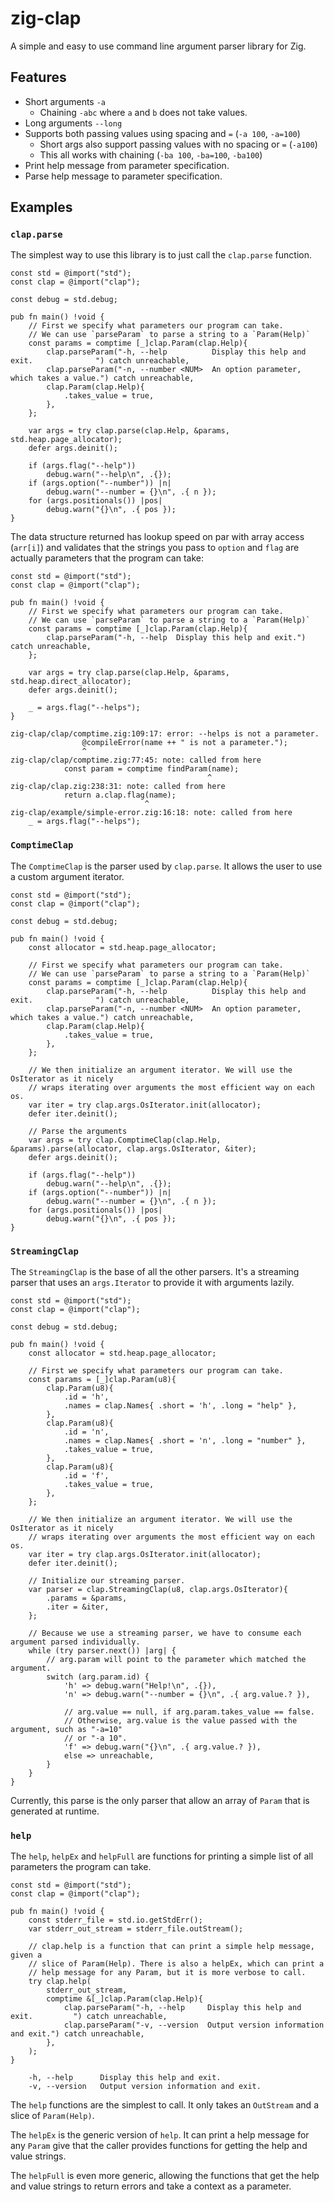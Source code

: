 # zig-clap

A simple and easy to use command line argument parser library for Zig.

## Features

* Short arguments `-a`
  * Chaining `-abc` where `a` and `b` does not take values.
* Long arguments `--long`
* Supports both passing values using spacing and `=` (`-a 100`, `-a=100`)
  * Short args also support passing values with no spacing or `=` (`-a100`)
  * This all works with chaining (`-ba 100`, `-ba=100`, `-ba100`)
* Print help message from parameter specification.
* Parse help message to parameter specification.

## Examples

### `clap.parse`

The simplest way to use this library is to just call the `clap.parse` function.

```zig
const std = @import("std");
const clap = @import("clap");

const debug = std.debug;

pub fn main() !void {
    // First we specify what parameters our program can take.
    // We can use `parseParam` to parse a string to a `Param(Help)`
    const params = comptime [_]clap.Param(clap.Help){
        clap.parseParam("-h, --help          Display this help and exit.              ") catch unreachable,
        clap.parseParam("-n, --number <NUM>  An option parameter, which takes a value.") catch unreachable,
        clap.Param(clap.Help){
            .takes_value = true,
        },
    };

    var args = try clap.parse(clap.Help, &params, std.heap.page_allocator);
    defer args.deinit();

    if (args.flag("--help"))
        debug.warn("--help\n", .{});
    if (args.option("--number")) |n|
        debug.warn("--number = {}\n", .{ n });
    for (args.positionals()) |pos|
        debug.warn("{}\n", .{ pos });
}

```

The data structure returned has lookup speed on par with array access (`arr[i]`) and validates
that the strings you pass to `option` and `flag` are actually parameters that the program can take:

```zig
const std = @import("std");
const clap = @import("clap");

pub fn main() !void {
    // First we specify what parameters our program can take.
    // We can use `parseParam` to parse a string to a `Param(Help)`
    const params = comptime [_]clap.Param(clap.Help){
        clap.parseParam("-h, --help  Display this help and exit.") catch unreachable,
    };

    var args = try clap.parse(clap.Help, &params, std.heap.direct_allocator);
    defer args.deinit();

    _ = args.flag("--helps");
}

```

```
zig-clap/clap/comptime.zig:109:17: error: --helps is not a parameter.
                @compileError(name ++ " is not a parameter.");
                ^
zig-clap/clap/comptime.zig:77:45: note: called from here
            const param = comptime findParam(name);
                                            ^
zig-clap/clap.zig:238:31: note: called from here
            return a.clap.flag(name);
                              ^
zig-clap/example/simple-error.zig:16:18: note: called from here
    _ = args.flag("--helps");
```

### `ComptimeClap`

The `ComptimeClap` is the parser used by `clap.parse`. It allows the user to use a custom argument
iterator.

```zig
const std = @import("std");
const clap = @import("clap");

const debug = std.debug;

pub fn main() !void {
    const allocator = std.heap.page_allocator;

    // First we specify what parameters our program can take.
    // We can use `parseParam` to parse a string to a `Param(Help)`
    const params = comptime [_]clap.Param(clap.Help){
        clap.parseParam("-h, --help          Display this help and exit.              ") catch unreachable,
        clap.parseParam("-n, --number <NUM>  An option parameter, which takes a value.") catch unreachable,
        clap.Param(clap.Help){
            .takes_value = true,
        },
    };

    // We then initialize an argument iterator. We will use the OsIterator as it nicely
    // wraps iterating over arguments the most efficient way on each os.
    var iter = try clap.args.OsIterator.init(allocator);
    defer iter.deinit();

    // Parse the arguments
    var args = try clap.ComptimeClap(clap.Help, &params).parse(allocator, clap.args.OsIterator, &iter);
    defer args.deinit();

    if (args.flag("--help"))
        debug.warn("--help\n", .{});
    if (args.option("--number")) |n|
        debug.warn("--number = {}\n", .{ n });
    for (args.positionals()) |pos|
        debug.warn("{}\n", .{ pos });
}

```

### `StreamingClap`

The `StreamingClap` is the base of all the other parsers. It's a streaming parser that uses an
`args.Iterator` to provide it with arguments lazily.

```zig
const std = @import("std");
const clap = @import("clap");

const debug = std.debug;

pub fn main() !void {
    const allocator = std.heap.page_allocator;

    // First we specify what parameters our program can take.
    const params = [_]clap.Param(u8){
        clap.Param(u8){
            .id = 'h',
            .names = clap.Names{ .short = 'h', .long = "help" },
        },
        clap.Param(u8){
            .id = 'n',
            .names = clap.Names{ .short = 'n', .long = "number" },
            .takes_value = true,
        },
        clap.Param(u8){
            .id = 'f',
            .takes_value = true,
        },
    };

    // We then initialize an argument iterator. We will use the OsIterator as it nicely
    // wraps iterating over arguments the most efficient way on each os.
    var iter = try clap.args.OsIterator.init(allocator);
    defer iter.deinit();

    // Initialize our streaming parser.
    var parser = clap.StreamingClap(u8, clap.args.OsIterator){
        .params = &params,
        .iter = &iter,
    };

    // Because we use a streaming parser, we have to consume each argument parsed individually.
    while (try parser.next()) |arg| {
        // arg.param will point to the parameter which matched the argument.
        switch (arg.param.id) {
            'h' => debug.warn("Help!\n", .{}),
            'n' => debug.warn("--number = {}\n", .{ arg.value.? }),

            // arg.value == null, if arg.param.takes_value == false.
            // Otherwise, arg.value is the value passed with the argument, such as "-a=10"
            // or "-a 10".
            'f' => debug.warn("{}\n", .{ arg.value.? }),
            else => unreachable,
        }
    }
}

```

Currently, this parse is the only parser that allow an array of `Param` that
is generated at runtime.

### `help`

The `help`, `helpEx` and `helpFull` are functions for printing a simple list of all parameters the
program can take.

```zig
const std = @import("std");
const clap = @import("clap");

pub fn main() !void {
    const stderr_file = std.io.getStdErr();
    var stderr_out_stream = stderr_file.outStream();

    // clap.help is a function that can print a simple help message, given a
    // slice of Param(Help). There is also a helpEx, which can print a
    // help message for any Param, but it is more verbose to call.
    try clap.help(
        stderr_out_stream,
        comptime &[_]clap.Param(clap.Help){
            clap.parseParam("-h, --help     Display this help and exit.         ") catch unreachable,
            clap.parseParam("-v, --version  Output version information and exit.") catch unreachable,
        },
    );
}

```

```
	-h, --help   	Display this help and exit.
	-v, --version	Output version information and exit.
```

The `help` functions are the simplest to call. It only takes an `OutStream` and a slice of
`Param(Help)`.

The `helpEx` is the generic version of `help`. It can print a help message for any
`Param` give that the caller provides functions for getting the help and value strings.

The `helpFull` is even more generic, allowing the functions that get the help and value strings
to return errors and take a context as a parameter.
